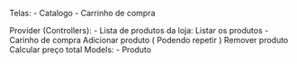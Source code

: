Telas: 
    - Catalogo
    - Carrinho de compra

Provider (Controllers):
    - Lista de produtos da loja:
        Listar os produtos
    - Carinho de compra
        Adicionar produto ( Podendo repetir )
        Remover produto
        Calcular preço total
Models:
    - Produto